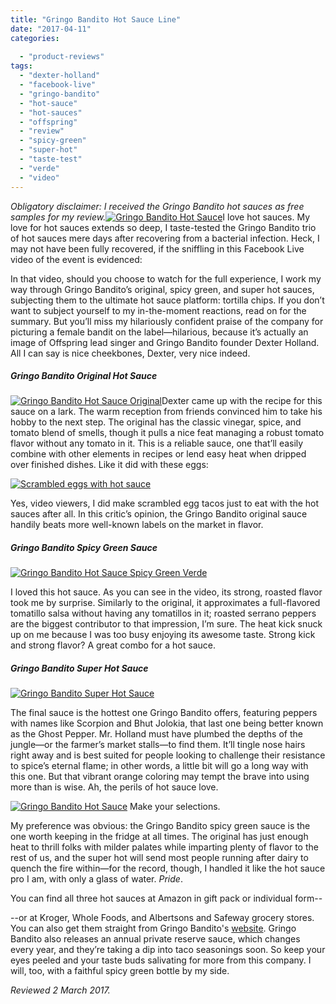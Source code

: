 ```yaml
---
title: "Gringo Bandito Hot Sauce Line"
date: "2017-04-11"
categories:
  
  - "product-reviews"
tags:
  - "dexter-holland"
  - "facebook-live"
  - "gringo-bandito"
  - "hot-sauce"
  - "hot-sauces"
  - "offspring"
  - "review"
  - "spicy-green"
  - "super-hot"
  - "taste-test"
  - "verde"
  - "video"
---
```


_Obligatory disclaimer: I received the Gringo Bandito hot sauces as free samples for my review._[![Gringo Bandito Hot Sauce](http://s3.amazonaws.com/thegourmez-wpmedia/2017/04/Gringo-Bandito-02-408x500.jpg)](http://s3.amazonaws.com/thegourmez-wpmedia/2017/04/Gringo-Bandito-02.jpg)I love hot sauces. My love for hot sauces extends so deep, I taste-tested the Gringo Bandito trio of hot sauces mere days after recovering from a bacterial infection. Heck, I may not have been fully recovered, if the sniffling in this Facebook Live video of the event is evidenced:

In that video, should you choose to watch for the full experience, I work my way through Gringo Bandito’s original, spicy green, and super hot sauces, subjecting them to the ultimate hot sauce platform: tortilla chips. If you don’t want to subject yourself to my in-the-moment reactions, read on for the summary. But you’ll miss my hilariously confident praise of the company for picturing a female bandit on the label—hilarious, because it’s actually an image of Offspring lead singer and Gringo Bandito founder Dexter Holland. All I can say is nice cheekbones, Dexter, very nice indeed.

##### Gringo Bandito Original Hot Sauce

[![Gringo Bandito Hot Sauce Original](http://s3.amazonaws.com/thegourmez-wpmedia/2017/04/Gringo-Bandito-05-318x500.jpg)](http://s3.amazonaws.com/thegourmez-wpmedia/2017/04/Gringo-Bandito-05.jpg)Dexter came up with the recipe for this sauce on a lark. The warm reception from friends convinced him to take his hobby to the next step. The original has the classic vinegar, spice, and tomato blend of smells, though it pulls a nice feat managing a robust tomato flavor without any tomato in it. This is a reliable sauce, one that’ll easily combine with other elements in recipes or lend easy heat when dripped over finished dishes. Like it did with these eggs:

[![Scrambled eggs with hot sauce](http://s3.amazonaws.com/thegourmez-wpmedia/2017/04/Gringo-Bandito-08-500x343.jpg)](http://s3.amazonaws.com/thegourmez-wpmedia/2017/04/Gringo-Bandito-08.jpg)

Yes, video viewers, I did make scrambled egg tacos just to eat with the hot sauces after all. In this critic’s opinion, the Gringo Bandito original sauce handily beats more well-known labels on the market in flavor.

##### Gringo Bandito Spicy Green Sauce

[![Gringo Bandito Hot Sauce Spicy Green Verde](http://s3.amazonaws.com/thegourmez-wpmedia/2017/04/Gringo-Bandito-04-326x500.jpg)](http://s3.amazonaws.com/thegourmez-wpmedia/2017/04/Gringo-Bandito-04.jpg)

I loved this hot sauce. As you can see in the video, its strong, roasted flavor took me by surprise. Similarly to the original, it approximates a full-flavored tomatillo salsa without having any tomatillos in it; roasted serrano peppers are the biggest contributor to that impression, I’m sure. The heat kick snuck up on me because I was too busy enjoying its awesome taste. Strong kick and strong flavor? A great combo for a hot sauce.

##### Gringo Bandito Super Hot Sauce

[![Gringo Bandito Super Hot Sauce](http://s3.amazonaws.com/thegourmez-wpmedia/2017/04/Gringo-Bandito-03-369x500.jpg)](http://s3.amazonaws.com/thegourmez-wpmedia/2017/04/Gringo-Bandito-03.jpg)

The final sauce is the hottest one Gringo Bandito offers, featuring peppers with names like Scorpion and Bhut Jolokia, that last one being better known as the Ghost Pepper. Mr. Holland must have plumbed the depths of the jungle—or the farmer’s market stalls—to find them. It’ll tingle nose hairs right away and is best suited for people looking to challenge their resistance to spice’s eternal flame; in other words, a little bit will go a long way with this one. But that vibrant orange coloring may tempt the brave into using more than is wise. Ah, the perils of hot sauce love.




<div class="caption">

[![Gringo Bandito Hot Sauce](http://s3.amazonaws.com/thegourmez-wpmedia/2017/04/Gringo-Bandito-06-500x320.jpg)](http://s3.amazonaws.com/thegourmez-wpmedia/2017/04/Gringo-Bandito-06.jpg) Make your selections.</div>


My preference was obvious: the Gringo Bandito spicy green sauce is the one worth keeping in the fridge at all times. The original has just enough heat to thrill folks with milder palates while imparting plenty of flavor to the rest of us, and the super hot will send most people running after dairy to quench the fire within—for the record, though, I handled it like the hot sauce pro I am, with only a glass of water. _Pride_.

You can find all three hot sauces at Amazon in gift pack or individual form--

\--or at Kroger, Whole Foods, and Albertsons and Safeway grocery stores. You can also get them straight from Gringo Bandito's [website](http://gringobandito.com/index.php#News). Gringo Bandito also releases an annual private reserve sauce, which changes every year, and they’re taking a dip into taco seasonings soon. So keep your eyes peeled and your taste buds salivating for more from this company. I will, too, with a faithful spicy green bottle by my side.

_Reviewed 2 March 2017._
